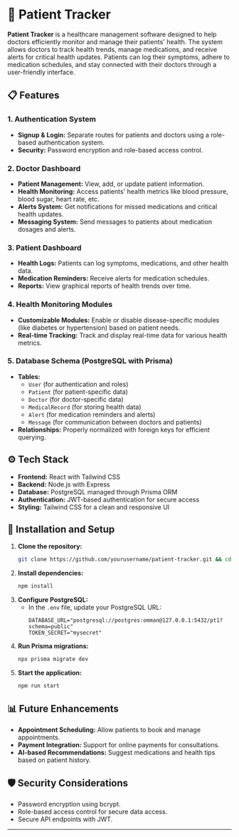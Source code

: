 # 🏥 Patient Tracker

**Patient Tracker** is a healthcare management software designed to help doctors efficiently monitor and manage their patients' health. The system allows doctors to track health trends, manage medications, and receive alerts for critical health updates. Patients can log their symptoms, adhere to medication schedules, and stay connected with their doctors through a user-friendly interface.



## 📋 Features

### 1. **Authentication System**
- **Signup & Login:** Separate routes for patients and doctors using a role-based authentication system.
- **Security:** Password encryption and role-based access control.

### 2. **Doctor Dashboard**
- **Patient Management:** View, add, or update patient information.
- **Health Monitoring:** Access patients' health metrics like blood pressure, blood sugar, heart rate, etc.
- **Alerts System:** Get notifications for missed medications and critical health updates.
- **Messaging System:** Send messages to patients about medication dosages and alerts.

### 3. **Patient Dashboard**
- **Health Logs:** Patients can log symptoms, medications, and other health data.
- **Medication Reminders:** Receive alerts for medication schedules.
- **Reports:** View graphical reports of health trends over time.

### 4. **Health Monitoring Modules**
- **Customizable Modules:** Enable or disable disease-specific modules (like diabetes or hypertension) based on patient needs.
- **Real-time Tracking:** Track and display real-time data for various health metrics.

### 5. **Database Schema (PostgreSQL with Prisma)**
- **Tables:**
  - `User` (for authentication and roles)
  - `Patient` (for patient-specific data)
  - `Doctor` (for doctor-specific data)
  - `MedicalRecord` (for storing health data)
  - `Alert` (for medication reminders and alerts)
  - `Message` (for communication between doctors and patients)
- **Relationships:** Properly normalized with foreign keys for efficient querying.


## ⚙️ Tech Stack

- **Frontend:** React with Tailwind CSS
- **Backend:** Node.js with Express
- **Database:** PostgreSQL managed through Prisma ORM
- **Authentication:** JWT-based authentication for secure access
- **Styling:** Tailwind CSS for a clean and responsive UI




## 🚀 Installation and Setup

1. **Clone the repository:**
   ```bash
   git clone https://github.com/yourusername/patient-tracker.git && cd patient-tracker
   ```
2. **Install dependencies:**
   ```bash
   npm install
   ```
3. **Configure PostgreSQL:**
   - In the `.env` file, update your PostgreSQL URL:
     ```env
     DATABASE_URL="postgresql://postgres:omman@127.0.0.1:5432/pt1?schema=public"
     TOKEN_SECRET="mysecret"
     ```
4. **Run Prisma migrations:**
   ```bash
   npx prisma migrate dev
   ```
5. **Start the application:**
   ```bash
   npm run start
   ```


## 📊 Future Enhancements

- **Appointment Scheduling:** Allow patients to book and manage appointments.
- **Payment Integration:** Support for online payments for consultations.
- **AI-based Recommendations:** Suggest medications and health tips based on patient history.


## 🛡 Security Considerations

- Password encryption using bcrypt.
- Role-based access control for secure data access.
- Secure API endpoints with JWT.

---
